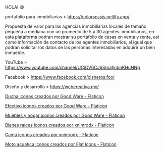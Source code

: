 <!-- @format -->

HOLA! 😃

portafolio para inmobiliarias > https://colorscssjs.netlify.app/

Propuesta de valor para las agencias inmobiliarias locales de tamaño pequeña a mediana con un promedio de 5 a 30 agentes inmobiliarios, en esta plataforma podran mostrar su portafolio de casas en venta y renta, asi como información de contacto de los agentes inmobiliarios, al igual que podran solicitar los datos de las personas interesadas en adquirir un bien inmueble.

YouTube > https://www.youtube.com/channel/UCjOV6CJ6Srna1jnbnKHuNNg

Facebook > https://www.facebook.com/cisneros.fco/

Diseño y desarrollo > https://webcreativa.mx/

<a href="https://www.flaticon.es/iconos-gratis/ducha" title="ducha iconos">Ducha iconos creados por Good Ware - Flaticon</a>

<a href="https://www.flaticon.es/iconos-gratis/efectivo" title="efectivo iconos">Efectivo iconos creados por Good Ware - Flaticon</a>

<a href="https://www.flaticon.es/iconos-gratis/muebles-y-hogar" title="muebles y hogar iconos">Muebles y hogar iconos creados por Good Ware - Flaticon</a>

<a href="https://www.flaticon.es/iconos-gratis/bienes-raices" title="bienes raíces iconos">Bienes raíces iconos creados por xnimrodx - Flaticon</a>

<a href="https://www.flaticon.es/iconos-gratis/cama" title="cama iconos">Cama iconos creados por xnimrodx - Flaticon</a>

<a href="https://www.flaticon.es/iconos-gratis/moto-acuatica" title="moto acuática iconos">Moto acuática iconos creados por Flat Icons - Flaticon</a>

